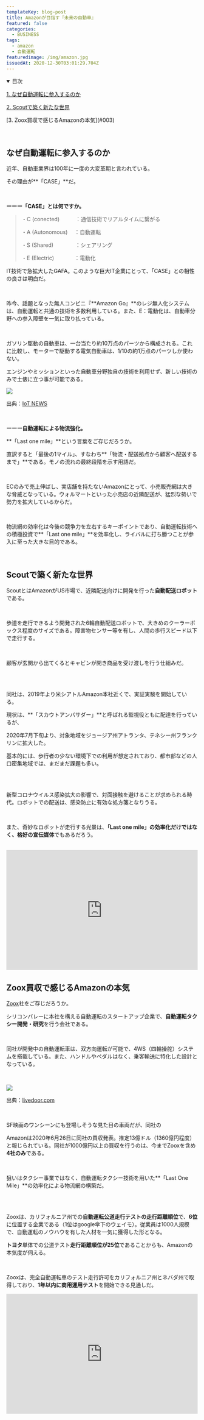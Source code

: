 ```yaml
---
templateKey: blog-post
title: Amazonが目指す『未来の自動車』
featured: false
categories:
  - BUSINESS
tags:
  - amazon
  - 自動運転
featuredimage: /img/amazon.jpg
issuedAt: 2020-12-30T03:01:29.704Z
---
```

<details open><summary>目次</summary>

[1. なぜ自動運転に参入するのか](#001)

[2. Scoutで築く新たな世界](#002)

\[3. Zoox買収で感じるAmazonの本気](#003)





</details>

<br>

<div id="001">

## なぜ自動運転に参入するのか

近年、自動車業界は100年に一度の大変革期と言われている。

その理由が**「CASE」**だ。

<br>

**ーーー「CASE」とは何ですか。**

> ・C (conected)　　　：通信技術でリアルタイムに繋がる
>
> ・A (Autonomous) 　：自動運転
>
> ・S (Shared)  　 　 　   ：シェアリング
>
> ・E (Electric) 　 　 　：電動化

IT技術で急拡大したGAFA。このような巨大IT企業にとって、「CASE」との相性の良さは明白だ。

<br>

昨今、話題となった無人コンビニ『**Amazon Go』**のレジ無人化システムは、自動運転と共通の技術を多数利用している。また、E：電動化は、自動車分野への参入障壁を一気に取り払っている。

<br>

ガソリン駆動の自動車は、一台当たり約10万点のパーツから構成される。これに比較し、モーターで駆動する電気自動車は、1/10の約1万点のパーツしか使わない。

エンジンやミッションといった自動車分野独自の技術を利用せず、新しい技術のみで土俵に立つ事が可能である。

![](/img/adobestock_318140370.jpg)

出典：[IoT NEWS](https://iotnews.jp/category/connected-car)

<br>

**ーーー自動運転による物流強化。**

**「Last one mile」**という言葉をご存じだろうか。

直訳すると「最後の1マイル」、すなわち**「物流・配送拠点から顧客へ配送するまで」**である。モノの流れの最終段階を示す用語だ。

<br>

ECのみで売上伸ばし、実店舗を持たないAmazonにとって、小売販売網は大きな脅威となっている。ウォルマートといった小売店の近隣配送が、猛烈な勢いで勢力を拡大しているからだ。

<br>

物流網の効率化は今後の競争力を左右するキーポイントであり、自動運転技術への積極投資で**「Last one mile」**を効率化し、ライバルに打ち勝つことが参入に至った大きな目的である。

<br>

</div>

<div id="002">

## Scoutで築く新たな世界

ScoutとはAmazonがUS市場で、近隣配送向けに開発を行った**自動配送ロボット**である。

<br>

歩道を走行できるよう開発された6輪自動配送ロボットで、大きめのクーラーボックス程度のサイズである。障害物センサー等を有し、人間の歩行スピード以下で走行する。

<br>

顧客が玄関から出てくるとキャビンが開き商品を受け渡しを行う仕組みだ。

<br><br>

同社は、2019年より米シアトルAmazon本社近くで、実証実験を開始している。

現状は、**「スカウトアンバサダー」**と呼ばれる監視役ともに配達を行っているが、

2020年7月下旬より、対象地域をジョージア州アトランタ、テネシー州フランクリンに拡大した。

基本的には、歩行者の少ない環境下での利用が想定されており、都市部などの人口密集地域では、まだまだ課題も多い。

<br>

<br>

新型コロナウイルス感染拡大の影響で、対面接触を避けることが求められる時代。ロボットでの配送は、感染防止に有効な処方箋となりうる。

<br>

また、奇妙なロボットが走行する光景は、**「Last one mile」**の効率化だけではなく、格好の**宣伝媒体**でもあるだろう。

<br>

<iframe width="100%" height="315" src="https://www.youtube.com/embed/6rCki2hXUg4" frameborder="0" allow="accelerometer; autoplay; clipboard-write; encrypted-media; gyroscope; picture-in-picture" allowfullscreen></iframe>

</div>



<div id="003">

## Zoox買収で感じるAmazonの本気

[Zoox](https://zoox.com/)社をご存じだろうか。

シリコンバレーに本社を構える自動運転のスタートアップ企業で、**自動運転タクシー開発・研究**を行う会社である。

<br>

同社が開発中の自動運転車は、双方向運転が可能で、4WS（四輪操舵）システムを搭載している。また、ハンドルやペダルはなく、乗客輸送に特化した設計となっている。

<br>

![](/img/bcaf5_1382_7fbf7534d17511500f59cb2dcd4ffca8.png)

出典：[livedoor.com](https://news.livedoor.com/article/detail/8357964/)

<br>

SF映画のワンシーンにも登場しそうな見た目の車両だが、同社の



Amazonは2020年6月26日に同社の買収発表。推定13億ドル（1360億円程度）と報じられている。同社が1000億円以上の買収を行うのは、今までZooxを含め**4社のみ**である。

<br>

狙いはタクシー事業ではなく、自動運転タクシー技術を用いた**「Last One Mile」**の効率化による物流網の構築だ。

<br>

<br>

Zooxは、カリフォルニア州での**自動運転公道走行テストの走行距離順位**で、**6位**に位置する企業である（1位はgoogle傘下のウェイモ）。従業員は1000人規模で、自動運転のノウハウを有した人材を一気に獲得した形となる。

**トヨタ**単体での公道テスト**走行距離順位が25位**であることからも、Amazonの本気度が伺える。

<br>



Zooxは、完全自動運転車のテスト走行許可をカリフォルニア州とネバダ州で取得しており、**1年以内に商用運用テスト**を開始できる見通しだ。

<iframe width="100%" height="315" src="https://www.youtube.com/embed/Z3Nf1jysanw" frameborder="0" allow="accelerometer; autoplay; clipboard-write; encrypted-media; gyroscope; picture-in-picture" allowfullscreen></iframe>

</div>



<div id="004">